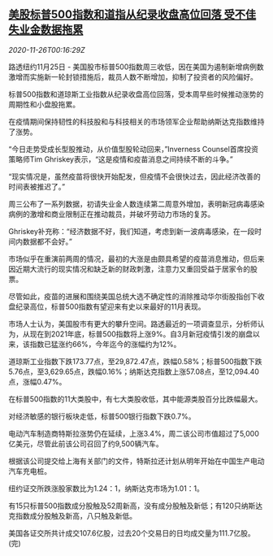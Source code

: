<!--1606350199000-->
[美股标普500指数和道指从纪录收盘高位回落 受不佳失业金数据拖累](https://cn.reuters.com/article/usa-stock-1125-wedn-idCNKBS28600J)
------

<div><i>2020-11-26T00:16:29Z</i></div><p>路透纽约11月25日 - 美国股市标普500指数周三收低，因在美国为遏制新增病例数激增而实施新一轮封锁措施后，裁员人数不断增加，抑制了投资者的风险偏好。</p><p>标普500指数和道琼斯工业指数从纪录收盘高位回落，受本周早些时候推动涨势的周期性和小盘股拖累。</p><p>在疫情期间保持韧性的科技股和与科技相关的市场领军企业帮助纳斯达克指数维持了涨势。</p><p>“今日走势受成长型股推动，从价值型股轮动回来，”Inverness Counsel首席投资策略师Tim Ghriskey表示，“这是疫情和疫苗消息之间持续不断的斗争。”</p><p>“现实情况是，虽然疫苗将很快开始配发，但疫情不会很快过去，因此经济改善的时间表被推迟了。”</p><p>周三公布了一系列数据，初请失业金人数连续第二周意外增加，表明新冠病毒感染病例的激增和商业限制正在推动裁员，并破坏劳动力市场的复苏。</p><p>Ghriskey补充称：“经济数据不好，我们知道，考虑到新一波病毒感染，在一段时间内数据都不会好。”</p><p>市场似乎在重演前两周的情况，最初的大涨是由颇具希望的疫苗消息推动，但后来因近期大流行的现实情况和缺乏新的财政刺激，注意力又重回受益于居家令的股票。</p><p>尽管如此，疫苗的进展和围绕美国总统大选不确定性的消除推动华尔街股指创下收盘纪录高位，标普500指数有望迎来有史以来最好的11月表现。</p><p>市场人士认为，美国股市有更大的攀升空间。路透最近的一项调查显示，分析师认为，从现在到2021年底，标普500指数将上涨9%。自3月新冠疫情引发的崩盘以来，该指数已猛涨约66%，今年迄今的涨幅约为12%。</p><p>道琼斯工业指数下跌173.77点，至29,872.47点，跌幅0.58%；标普500指数下跌5.76点，至3,629.65点，跌幅0.16%；纳斯达克指数上涨57.08点，至12,094.40点，涨幅0.47%。</p><p>在标普500指数的11大类股中，有七大类股收低，其中能源类股百分比跌幅最大。</p><p>对经济敏感的银行板块走低，标普500银行指数下跌0.7%。</p><p>电动汽车制造商特斯拉涨势仍在延续，上涨3.4%，周二该公司市值超过了5,000亿美元，尽管此前该公司召回了约9,500辆汽车。</p><p>根据该公司提交给上海有关部门的文件，特斯拉还计划从明年开始在中国生产电动汽车充电桩。</p><p>纽约证交所跌涨股家数比为1.24：1，纳斯达克市场为1.01：1。</p><p>有15只标普500指数成分股触及52周新高，没有成分股触及新低；有120只纳斯达克指数成分股触及新高，八只触及新低。</p><p>美国各证交所共计成交107.6亿股，过去20个交易日的日均成交量为111.7亿股。(完)</p>

